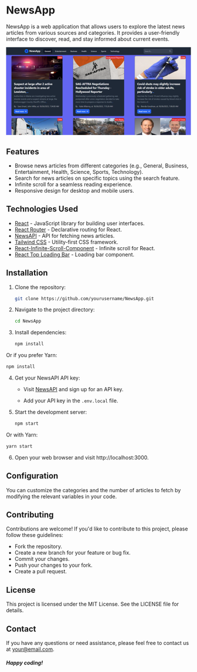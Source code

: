 # NewsApp

NewsApp is a web application that allows users to explore the latest news articles from various sources and categories. It provides a user-friendly interface to discover, read, and stay informed about current events.

![NewsApp Screenshot](./screenshot.png)

## Features

- Browse news articles from different categories (e.g., General, Business, Entertainment, Health, Science, Sports, Technology).
- Search for news articles on specific topics using the search feature.
- Infinite scroll for a seamless reading experience.
- Responsive design for desktop and mobile users.

## Technologies Used

- [React](https://reactjs.org/) - JavaScript library for building user interfaces.
- [React Router](https://reactrouter.com/) - Declarative routing for React.
- [NewsAPI](https://newsapi.org/) - API for fetching news articles.
- [Tailwind CSS](https://tailwindcss.com/) - Utility-first CSS framework.
- [React-Infinite-Scroll-Component](https://www.npmjs.com/package/react-infinite-scroll-component) - Infinite scroll for React.
- [React Top Loading Bar](https://www.npmjs.com/package/react-top-loading-bar) - Loading bar component.

## Installation

1. Clone the repository:

   ```bash
   git clone https://github.com/yourusername/NewsApp.git
2. Navigate to the project directory:
    ```bash
    cd NewsApp
3. Install dependencies:
    ```bash
    npm install
Or if you prefer Yarn:
   ```bash
   npm install
   ```
4. Get your NewsAPI API key:

    - Visit [NewsAPI](https://newsapi.org/) and sign up for an API key.

    - Add your API key in the ```.env.local``` file.

5. Start the development server:
    ```bash
    npm start
Or with Yarn:
   ```bash
   yarn start
   ```
6. Open your web browser and visit http://localhost:3000.

## Configuration
You can customize the categories and the number of articles to fetch by modifying the relevant variables in your code.

## Contributing

Contributions are welcome! If you'd like to contribute to this project, please follow these guidelines:

- Fork the repository.
- Create a new branch for your feature or bug fix.
- Commit your changes.
- Push your changes to your fork.
- Create a pull request.

## License

This project is licensed under the MIT License. See the LICENSE file for details.

## Contact

If you have any questions or need assistance, please feel free to contact us at your@email.com.

##### Happy coding!
